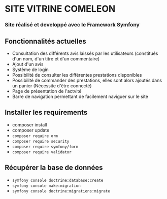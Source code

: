 # SITE VITRINE COMELEON
### Site réalisé et developpé avec le Framework Symfony

## Fonctionnalités actuelles
- Consultation des différents avis laissés par les utilisateurs (constitués d'un nom, d'un titre et d'un commentaire)
- Ajout d'un avis
- Système de login
- Possibilité de consulter les différentes prestations disponibles
- Possibilité de commander des prestations, elles sont alors ajoutés dans un panier (Nécessite d'être connecté)
- Page de présentation de l'actvité
- Barre de navigation permettant de facilement naviguer sur le site

## Installer les requirements
- composer install
- composer update
- `composer require orm`
- `composer require security`
- `composer require symfony/form`
- `composer require validator`

## Récupérer la base de données
- `symfony console doctrine:database:create`
- `symfony console make:migration`
- `symfony console doctrine:migrations:migrate`
